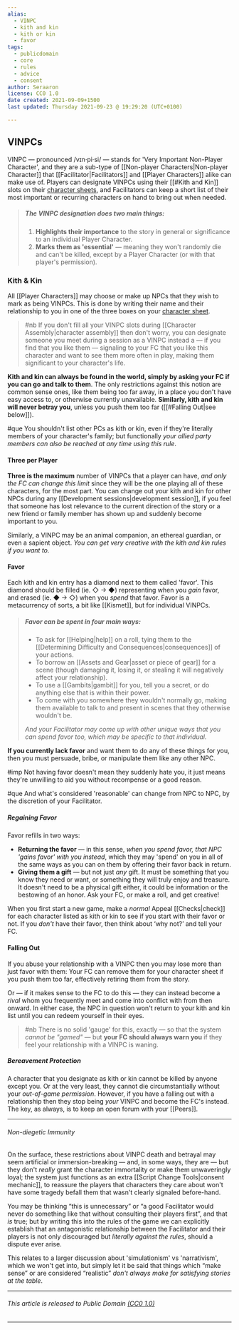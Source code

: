 ```yaml
---
alias:
  - VINPC
  - kith and kin
  - kith or kin
  - favor
tags:
  - publicdomain
  - core
  - rules
  - advice
  - consent
author: Seraaron
license: CC0 1.0
date created: 2021-09-09+1500
last updated: Thursday 2021-09-23 @ 19:29:20 (UTC+0100)

---
```


## VINPCs

VINPC — pronounced /vɪn·pi·si/ — stands for 'Very Important Non-Player Character', and they are a sub-type of [[Non-player Characters|Non-player Character]] that [[Facilitator|Facilitators]] and [[Player Characters]] alike can make use of. Players can designate VINPCs using their [[#Kith and Kin]] slots on their [character sheets](#unfinished), and Facilitators can keep a short list of their most important or recurring characters on hand to bring out when needed.

> ##### The VINPC designation does two main things:
>
> 1.  **Highlights their importance** to the story in general or significance to an individual Player Character.
> 2.  **Marks them as 'essential'** — meaning they won't randomly die and can't be killed, except by a Player Character (or with that player's permission).

### Kith & Kin

All [[Player Characters]] may choose or make up NPCs that they wish to mark as being VINPCs. This is done by writing their name and their relationship to you in one of the three boxes on your [character sheet](#charsheet).

> #nb
> If you don't fill all your VINPC slots during [[Character Assembly|character assembly]] then don't worry, you can designate someone you meet during a session as a VINPC instead a — if you find that you like them — signaling to your FC that you like this character and want to see them more often in play, making them significant to your character's life.

**Kith and kin can always be found in the world, simply by asking your FC if you can go and talk to them**. The only restrictions against this notion are common sense ones, like them being too far away, in a place you don't have easy access to, or otherwise currently unavailable. **Similarly, kith and kin will never betray you**, unless you push them too far ([[#Falling Out|see below]]).

#que You shouldn't list other PCs as kith or kin, even if they're literally members of your character's family; but functionally _your allied party members can also be reached at any time using this rule_.

#### Three per Player

**Three is the maximum** number of VINPCs that a player can have, _and only the FC can change this limit_ since they will be the one playing all of these characters, for the most part. You can change out your kith and kin for other NPCs during any [[Development sessions|development session]], if you feel that someone has lost relevance to the current direction of the story or a new friend or family member has shown up and suddenly become important to you.

Similarly, a VINPC may be an animal companion, an ethereal guardian, or even a sapient object. _You can get very creative with the kith and kin rules if you want to._

#### Favor

Each kith and kin entry has a diamond next to them called 'favor'. This diamond should be filled (ie. ◇ → ◆) representing when you _gain_ favor, and erased (ie. ◆ → ◇) when you _spend_ that favor. Favor is a metacurrency of sorts, a bit like [[Kismet]], but for individual VINPCs.

> ##### Favor can be spent in four main ways:
> 
> -   To ask for [[Helping|help]] on a roll, tying them to the [[Determining Difficulty and Consequences|consequences]] of your actions.
> -   To borrow an [[Assets and Gear|asset or piece of gear]] for a scene (though damaging it, losing it, or stealing it will negatively affect your relationship).
> -   To use a [[Gambits|gambit]] for you, tell you a secret, or do anything else that is within their power.
> -   To come with you somewhere they wouldn't normally go, making them available to talk to and present in scenes that they otherwise wouldn't be.
> 
> _And your Facilitator may come up with other unique ways that you can spend favor too, which may be specific to that individual._

**If you currently lack favor** and want them to do any of these things for you, then you must persuade, bribe, or manipulate them like any other NPC.

#imp Not having favor doesn't mean they suddenly hate you, it just means they're unwilling to aid you without recompense or a good reason.

#que And what's considered 'reasonable' can change from NPC to NPC, by the discretion of your Facilitator.

##### Regaining Favor

Favor refills in two ways:

-   **Returning the favor** — in this sense, _when you spend favor, that NPC 'gains favor' with you instead_, which they may 'spend' on you in all of the same ways as you can on them by offering their favor back in return.
-   **Giving them a gift** — but not just _any_ gift. It must be something that you know they need or want, or something they will truly enjoy and treasure. It doesn't need to be a physical gift either, it could be information or the bestowing of an honor. Ask your FC, or make a roll, and get creative!

When you first start a new game, make a *normal* Appeal [[Checks|check]] for each character listed as kith or kin to see if you start with their favor or not. If you _don't_ have their favor, then think about ‘why not?’ and tell your FC.

#### Falling Out

If you abuse your relationship with a VINPC then you may lose more than just favor with them: Your FC can remove them for your character sheet if you push them too far, effectively retiring them from the story. 

Or — if it makes sense to the FC to do this — they can instead become a _rival_ whom you frequently meet and come into conflict with from then onward. In either case, the NPC in question won't return to your kith and kin list until you can redeem yourself in their eyes.

> #nb
> There is no solid 'gauge' for this, exactly — so that the system _cannot be "gamed"_ — but **your FC should always warn you** if they feel your relationship with a VINPC is waning.

##### Bereavement Protection

A character that you designate as kith or kin cannot be killed by anyone except you. Or at the very least, they cannot die circumstantially without your _out-of-game permission_. However, if you have a falling out with a relationship then they stop being _your_ VINPC and become the FC's instead. The key, as always, is to keep an open forum with your [[Peers]].

---

###### Non-diegetic Immunity

On the surface, these restrictions about VINPC death and betrayal may seem artificial or immersion-breaking — and, in some ways, they are — but they don't _really_ grant the character immortality or make them unwaveringly loyal; the system just functions as an extra [[Script Change Tools|consent mechanic]], to reassure the players that characters they care about won't have some tragedy befall them that wasn't clearly signaled before-hand.

You may be thinking “this is unnecessary” or “a good Facilitator would never do something like that without consulting their players first”, and that _is_ true; but by writing this into the rules of the game we can explicitly establish that an antagonistic relationship between the Facilitator and their players is not only discouraged but _literally against the rules_, should a dispute ever arise.

This relates to a larger discussion about 'simulationism' vs 'narrativism', which we won't get into, but simply let it be said that things which “make sense” or are considered “realistic” _don't always make for satisfying stories at the table_.

---

###### This article is released to Public Domain [(CC0 1.0)](https://creativecommons.org/publicdomain/zero/1.0/)

---
